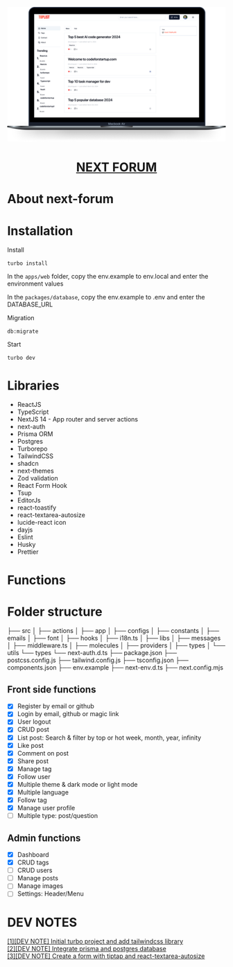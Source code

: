 <p align="center">
    <a href="https://codeforstartup.com/">
        <img src="./images/home-screen.png">
        <h1 align="center" style="color: red">NEXT FORUM</h1>
    </a>
</p>

# About next-forum

# Installation

Install

```
turbo install
```

In the `apps/web` folder, copy the env.example to env.local and enter the environment values

In the `packages/database`, copy the env.example to .env and enter the DATABASE_URL

Migration

```
db:migrate
```

Start

```
turbo dev
```

# Libraries

- ReactJS
- TypeScript
- NextJS 14 - App router and server actions
- next-auth
- Prisma ORM
- Postgres
- Turborepo
- TailwindCSS
- shadcn
- next-themes
- Zod validation
- React Form Hook
- Tsup
- EditorJs
- react-toastify
- react-textarea-autosize
- lucide-react icon
- dayjs
- Eslint
- Husky
- Prettier

# Functions

# Folder structure

├── src
│   ├── actions
│   ├── app
│   ├── configs
│   ├── constants
│   ├── emails
│   ├── font
│   ├── hooks
│   ├── i18n.ts
│   ├── libs
│   ├── messages
│   ├── middleware.ts
│   ├── molecules
│   ├── providers
│   ├── types
│   └── utils
└── types
    └── next-auth.d.ts
├── package.json
├── postcss.config.js
├── tailwind.config.js
├── tsconfig.json
├── components.json
├── env.example
├── next-env.d.ts
├── next.config.mjs

## Front side functions

- [x] Register by email or github
- [x] Login by email, github or magic link
- [x] User logout
- [x] CRUD post
- [x] List post: Search & filter by top or hot week, month, year, infinity
- [x] Like post
- [x] Comment on post
- [x] Share post
- [x] Manage tag
- [x] Follow user
- [x] Multiple theme & dark mode or light mode
- [x] Multiple language
- [x] Follow tag
- [x] Manage user profile
- [ ] Multiple type: post/question

## Admin functions

- [x] Dashboard
- [x] CRUD tags
- [ ] CRUD users
- [ ] Manage posts
- [ ] Manage images
- [ ] Settings: Header/Menu

# DEV NOTES

[[1][DEV NOTE] Initial turbo project and add tailwindcss library](https://dev.to/codeforstartup/dev-note-initial-turbo-project-and-add-tailwindcss-library-4iae)  
[[2][DEV NOTE] Integrate prisma and postgres database](https://dev.to/codeforstartup/2dev-note-add-prisma-and-postgres-database-2m84)  
[[3][DEV NOTE] Create a form with tiptap and react-textarea-autosize](https://dev.to/codeforstartup/3dev-note-create-a-form-with-tiptap-and-react-textarea-autosize-1cgn)
